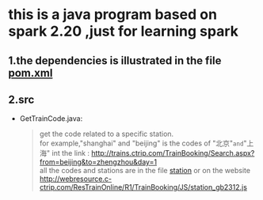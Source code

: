 this is a java program based on spark 2.20 ,just for learning spark
==
1.the dependencies is illustrated in the file [pom.xml](https://github.com/rabbin/TrainInfo/blob/master/pom.xml)
--
2.src
--
  * GetTrainCode.java:<p>
    >get the code related to a specific station.
    ><br> for example,"shanghai" and "beijing" is the codes of "北京"` and `"上海" int the link : http://trains.ctrip.com/TrainBooking/Search.aspx?from=beijing&to=zhengzhou&day=1
    ><br> all the codes and stations are in the file [station](https://github.com/rabbin/TrainInfo/blob/master/files/station) or on the website http://webresource.c-ctrip.com/ResTrainOnline/R1/TrainBooking/JS/station_gb2312.js
